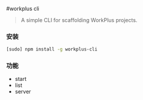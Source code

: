#workplus cli

> A simple CLI for scaffolding WorkPlus projects.

### 安装

```bash
[sudo] npm install -g workplus-cli
```

### 功能

* start
* list
* server
